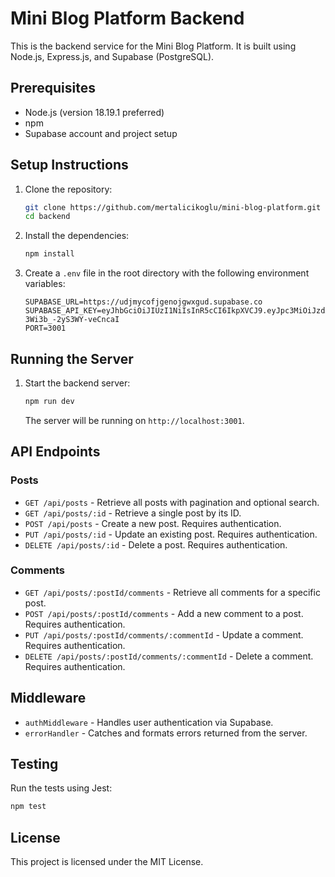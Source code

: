 # Mini Blog Platform Backend

This is the backend service for the Mini Blog Platform. It is built using Node.js, Express.js, and Supabase (PostgreSQL).

## Prerequisites

- Node.js (version 18.19.1 preferred)
- npm
- Supabase account and project setup

## Setup Instructions

1. Clone the repository:

   ```sh
   git clone https://github.com/mertalicikoglu/mini-blog-platform.git
   cd backend
   ```

2. Install the dependencies:

   ```sh
   npm install
   ```

3. Create a `.env` file in the root directory with the following environment variables:

   ```
   SUPABASE_URL=https://udjmycofjgenojgwxgud.supabase.co
   SUPABASE_API_KEY=eyJhbGciOiJIUzI1NiIsInR5cCI6IkpXVCJ9.eyJpc3MiOiJzdXBhYmFzZSIsInJlZiI6InVkam15Y29mamdlbm9qZ3d4Z3VkIiwicm9sZSI6ImFub24iLCJpYXQiOjE3MzAxMTc0MDEsImV4cCI6MjA0NTY5MzQwMX0.icSZhihCKNIAUUYlAzPUS-3Wi3b_-2yS3WY-veCncaI
   PORT=3001
   ```


## Running the Server

1. Start the backend server:

   ```sh
   npm run dev
   ```

   The server will be running on `http://localhost:3001`.

## API Endpoints

### Posts

- `GET /api/posts` - Retrieve all posts with pagination and optional search.
- `GET /api/posts/:id` - Retrieve a single post by its ID.
- `POST /api/posts` - Create a new post. Requires authentication.
- `PUT /api/posts/:id` - Update an existing post. Requires authentication.
- `DELETE /api/posts/:id` - Delete a post. Requires authentication.

### Comments

- `GET /api/posts/:postId/comments` - Retrieve all comments for a specific post.
- `POST /api/posts/:postId/comments` - Add a new comment to a post. Requires authentication.
- `PUT /api/posts/:postId/comments/:commentId` - Update a comment. Requires authentication.
- `DELETE /api/posts/:postId/comments/:commentId` - Delete a comment. Requires authentication.

## Middleware

- `authMiddleware` - Handles user authentication via Supabase.
- `errorHandler` - Catches and formats errors returned from the server.

## Testing

Run the tests using Jest:

```sh
npm test
```

## License

This project is licensed under the MIT License.

